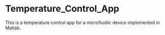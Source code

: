# Temperature_Control_App
This is a temperature control app for a microfluidic device implemented in Matlab. 
